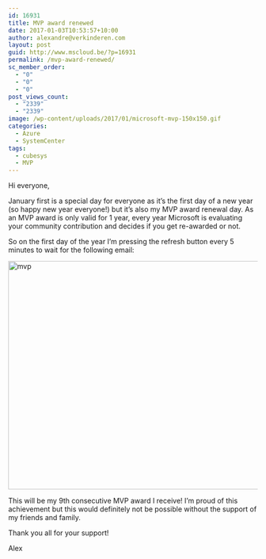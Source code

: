 ```yaml
---
id: 16931
title: MVP award renewed
date: 2017-01-03T10:53:57+10:00
author: alexandre@verkinderen.com
layout: post
guid: http://www.mscloud.be/?p=16931
permalink: /mvp-award-renewed/
sc_member_order:
  - "0"
  - "0"
  - "0"
post_views_count:
  - "2339"
  - "2339"
image: /wp-content/uploads/2017/01/microsoft-mvp-150x150.gif
categories:
  - Azure
  - SystemCenter
tags:
  - cubesys
  - MVP
---
```

Hi everyone,

January first is a special day for everyone as it&#8217;s the first day of a new year (so happy new year everyone!) but it&#8217;s also my MVP award renewal day. As an MVP award is only valid for 1 year, every year Microsoft is evaluating your community contribution and decides if you get re-awarded or not.

So on the first day of the year I&#8217;m pressing the refresh button every 5 minutes to wait for the following email:

<img class="alignnone size-full wp-image-16961" src="http://www.mscloud.be/wp-content/uploads/2017/01/mvp.png" alt="mvp" width="977" height="461" srcset="/wp-content/uploads/2017/01/mvp.png 977w, /wp-content/uploads/2017/01/mvp-300x142.png 300w, /wp-content/uploads/2017/01/mvp-768x362.png 768w" sizes="(max-width: 977px) 100vw, 977px" /> 

This will be my 9th consecutive MVP award I receive! I&#8217;m proud of this achievement but this would definitely not be possible without the support of my friends and family.

Thank you all for your support!

Alex